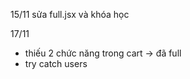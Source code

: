 15/11 sửa full.jsx và khóa học 

17/11 
+ thiếu 2 chức năng trong cart -> đã full
+ try catch users


